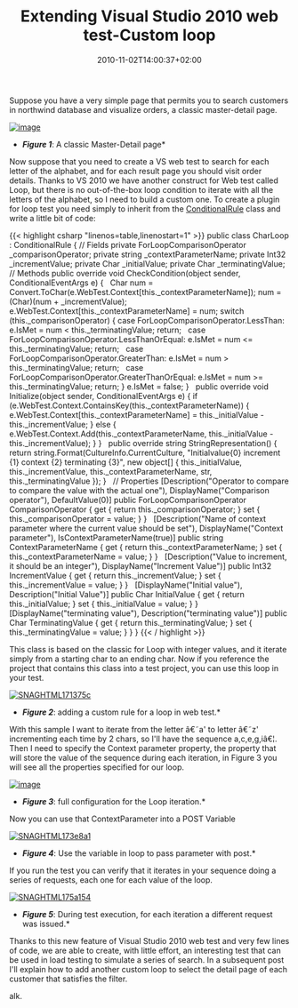 ﻿---
title: "Extending Visual Studio 2010 web test-Custom loop"
description: ""
date: 2010-11-02T14:00:37+02:00
draft: false
tags: [Visual Studio]
categories: [Testing]
---
Suppose you have a very simple page that permits you to search customers in northwind database and visualize orders, a classic master-detail page.

[![image](https://www.codewrecks.com/blog/wp-content/uploads/2010/11/image_thumb.png "image")](https://www.codewrecks.com/blog/wp-content/uploads/2010/11/image.png)

* ***Figure 1***: A classic Master-Detail page*

Now suppose that you need to create a VS web test to search for each letter of the alphabet, and for each result page you should visit order details. Thanks to VS 2010 we have another construct for Web test called Loop, but there is no out-of-the-box loop condition to iterate with all the letters of the alphabet, so I need to build a custom one. To create a plugin for loop test you need simply to inherit from the [ConditionalRule](http://msdn.microsoft.com/en-us/library/microsoft.visualstudio.testtools.webtesting.conditionalrulereference.aspx) class and write a little bit of code:

{{< highlight csharp "linenos=table,linenostart=1" >}}
public class CharLoop : ConditionalRule
{
// Fields
private ForLoopComparisonOperator _comparisonOperator;
private string _contextParameterName;
private Int32 _incrementValue;
private Char _initialValue;
private Char _terminatingValue;
 
// Methods
public override void CheckCondition(object sender, ConditionalEventArgs e)
{
 
Char num = Convert.ToChar(e.WebTest.Context[this._contextParameterName]);
num = (Char)(num + _incrementValue);
e.WebTest.Context[this._contextParameterName] = num;
switch (this._comparisonOperator)
{
case ForLoopComparisonOperator.LessThan:
e.IsMet = num < this._terminatingValue;
return;
 
case ForLoopComparisonOperator.LessThanOrEqual:
e.IsMet = num <= this._terminatingValue;
return;
 
case ForLoopComparisonOperator.GreaterThan:
e.IsMet = num > this._terminatingValue;
return;
 
case ForLoopComparisonOperator.GreaterThanOrEqual:
e.IsMet = num >= this._terminatingValue;
return;
}
e.IsMet = false;
}
 
public override void Initialize(object sender, ConditionalEventArgs e)
{
if (e.WebTest.Context.ContainsKey(this._contextParameterName))
{
e.WebTest.Context[this._contextParameterName] = this._initialValue - this._incrementValue;
}
else
{
e.WebTest.Context.Add(this._contextParameterName, this._initialValue - this._incrementValue);
}
}
 
public override string StringRepresentation()
{
return string.Format(CultureInfo.CurrentCulture,
"Initialvalue{0} increment {1} context {2} terminating {3}",
new object[] {
this._initialValue,
this._incrementValue,
this._contextParameterName, str,
this._terminatingValue });
}
 
// Properties
[Description("Operator to compare to compare the value with the actual one"),
DisplayName("Comparison operator"), DefaultValue(0)]
public ForLoopComparisonOperator ComparisonOperator
{
get
{
return this._comparisonOperator;
}
set
{
this._comparisonOperator = value;
}
}
 
[Description("Name of context parameter where the current value should be set"),
DisplayName("Context parameter"), IsContextParameterName(true)]
public string ContextParameterName
{
get
{
return this._contextParameterName;
}
set
{
this._contextParameterName = value;
}
}
 
[Description("Value to increment, it should be an integer"),
DisplayName("Increment Value")]
public Int32 IncrementValue
{
get
{
return this._incrementValue;
}
set
{
this._incrementValue = value;
}
}
 
[DisplayName("Initial value"), Description("Initial Value")]
public Char InitialValue
{
get
{
return this._initialValue;
}
set
{
this._initialValue = value;
}
}
 
[DisplayName("terminating value"), Description("terminating value")]
public Char TerminatingValue
{
get
{
return this._terminatingValue;
}
set
{
this._terminatingValue = value;
}
}
}
{{< / highlight >}}

This class is based on the classic for Loop with integer values, and it iterate simply from a starting char to an ending char. Now if you reference the project that contains this class into a test project, you can use this loop in your test.

[![SNAGHTML171375c](https://www.codewrecks.com/blog/wp-content/uploads/2010/11/SNAGHTML171375c_thumb.png "SNAGHTML171375c")](https://www.codewrecks.com/blog/wp-content/uploads/2010/11/SNAGHTML171375c.png)

* ***Figure 2***: adding a custom rule for a loop in web test.*

With this sample I want to iterate from the letter â€˜a' to letter â€˜z' incrementing each time by 2 chars, so I'll have the sequence a,c,e,g,iâ€¦. Then I need to specify the Context parameter property, the property that will store the value of the sequence during each iteration, in Figure 3 you will see all the properties specified for our loop.

[![image](https://www.codewrecks.com/blog/wp-content/uploads/2010/11/image_thumb1.png "image")](https://www.codewrecks.com/blog/wp-content/uploads/2010/11/image1.png)

* ***Figure 3***: full configuration for the Loop iteration.*

Now you can use that ContextParameter into a POST Variable

[![SNAGHTML173e8a1](https://www.codewrecks.com/blog/wp-content/uploads/2010/11/SNAGHTML173e8a1_thumb.png "SNAGHTML173e8a1")](https://www.codewrecks.com/blog/wp-content/uploads/2010/11/SNAGHTML173e8a1.png)

* ***Figure 4***: Use the variable in loop to pass parameter with post.*

If you run the test you can verify that it iterates in your sequence doing a series of requests, each one for each value of the loop.

[![SNAGHTML175a154](https://www.codewrecks.com/blog/wp-content/uploads/2010/11/SNAGHTML175a154_thumb.png "SNAGHTML175a154")](https://www.codewrecks.com/blog/wp-content/uploads/2010/11/SNAGHTML175a154.png)

* ***Figure 5***: During test execution, for each iteration a different request was issued.*

Thanks to this new feature of Visual Studio 2010 web test and very few lines of code, we are able to create, with little effort, an interesting test that can be used in load testing to simulate a series of search. In a subsequent post I'll explain how to add another custom loop to select the detail page of each customer that satisfies the filter.

alk.
